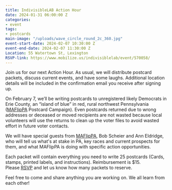 ```yaml
---
title: IndivisibleLAB Action Hour
date: 2024-01-31 06:00:00 Z
categories:
- event
tags:
- postcards
main-image: "/uploads/wave_circle_round_2c_360.jpg"
event-start-date: 2024-02-07 10:30:00 Z
event-end-date: 2024-02-07 11:30:00 Z
Location: 55 Watertown St, Lexington
RSVP-link: https://www.mobilize.us/indivisiblelab/event/570058/
---
```


Join us for our next Action Hour. As usual, we will distribute postcard packets, discuss current events, and have some laughs. Additional location details will be included in the confirmation email you receive after signing up.

On February 7, we’ll be writing postcards to unregistered likely Democrats in Erie County, an “island of blue” in red, rural northwest Pennsylvania ([MAFlipPA](https://www.maflippa.org/) Postcard Campaign). Even postcards returned due to wrong addresses or deceased or moved recipients are not wasted because local volunteers will use the returns to clean up the voter files to avoid wasted effort in future voter contacts.

We will have special guests from [MAFlipPA](https://www.maflippa.org/), Bob Scheier and Ann Eldridge, who will tell us what's at stake in PA, key races and current prospects for them, and what MAFlipPA is doing with specific action opportunities.

Each packet will contain everything you need to write 25 postcards (Cards, stamps, printed labels, and instructions). Reimbursement is $15. Please [RSVP](https://www.mobilize.us/indivisiblelab/event/570058/) and let us know how many packets to reserve. 

Feel free to come and share anything you are working on. We all learn from each other!